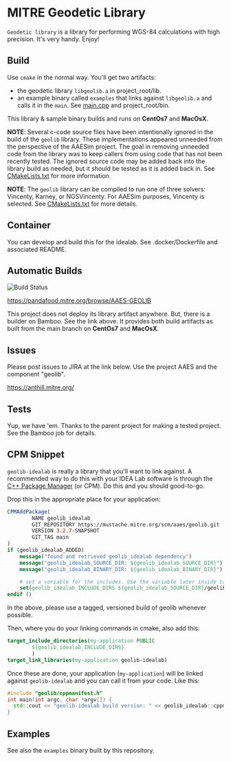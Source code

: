 # MITRE Geodetic Library

`Geodetic library` is a library for performing WGS-84 calculations with high precision. It's very handy. Enjoy!

## Build

Use `cmake` in the normal way. You'll get two artifacts:

* the geodetic library `libgeolib.a` in project_root/lib. 
* an example binary called `examples` that links against `libgeolib.a` and calls it in the `main`. See [main.cpp](/geolib/src/main/examples/main.cpp) and project_root/bin. 

This library & sample binary builds and runs on **CentOs7** and **MacOsX**.

**NOTE**: Several c-code source files have been intentionally ignored in the build of the `geolib` library. These implementations appeared unneeded from the perspective of the AAESim project. The goal in removing unneeded code from the library was to keep callers from using code that has not been recently tested. The ignored source code may be added back into the library build as needed, but it should be tested as it is added back in. See [CMakeLists.txt](/geolib/src/main/c/CMakeLists.txt) for more information.  

**NOTE**: The `geolib` library can be compiled to run one of three solvers: Vincenty, Karney, or NGSVincenty. For AAESim purposes, Vincenty is selected. See [CMakeLists.txt](/CMakeLists.txt) for more details. 

## Container

You can develop and build this for the idealab. See .docker/Dockerfile and associated README.

## Automatic Builds

![Build Status](https://pandafood.mitre.org/plugins/servlet/wittified/build-status/AAES-GEOLIB)

https://pandafood.mitre.org/browse/AAES-GEOLIB
 
This project does not deploy its library artifact anywhere. But, there is a builder on Bamboo. See the link above. It provides both build artifacts as built from the main branch on **CentOs7** and **MacOsX**. 

## Issues

Please post issues to JIRA at the link below. Use the project AAES and the component "geolib".

https://anthill.mitre.org/

## Tests

Yup, we have 'em. Thanks to the parent project for making a tested project. See the Bamboo job for details. 

## CPM Snippet

`geolib-idealab` is really a library that you'll want to link against. A recommended way to do this with your IDEA Lab software is through the [C++ Package Manager](https://github.com/cpm-cmake/CPM.cmake) (or CPM). Do this and you should good-to-go.

Drop this in the appropriate place for your application:
```cmake
CPMAddPackage(
        NAME geolib_idealab
        GIT_REPOSITORY https://mustache.mitre.org/scm/aaes/geolib.git
        VERSION 3.2.7-SNAPSHOT
        GIT_TAG main
)
if (geolib_idealab_ADDED)
    message("found and retrieved geolib_idealab dependency")
    message("geolib_idealab_SOURCE_DIR: ${geolib_idealab_SOURCE_DIR}")
    message("geolib_idealab_BINARY_DIR: ${geolib_idealab_BINARY_DIR}")

    # set a variable for the includes. Use the variable later inside target_include_directories()
    set(geolib_idealab_INCLUDE_DIRS ${geolib_idealab_SOURCE_DIR}/geolib/src/main/include)
endif ()
```
In the above, please use a tagged, versioned build of geolib whenever possible.

Then, where you do your linking commands in cmake, also add this:
```cmake
target_include_directories(my-application PUBLIC
        ${geolib_idealab_INCLUDE_DIRS}
        )
target_link_libraries(my-application geolib-idealab)
```

Once these are done, your application (`my-application`) will be linked against `geolib-idealab` and you can call it from your code. Like this:

```c++
#include "geolib/cppmanifest.h"
int main(int argc, char *argv[]) {
  std::cout << "geolib-idealab build version: " << geolib_idealab::cppmanifest::getVersion() << std::endl;
}
```

## Examples

See also the `examples` binary built by this repository. 